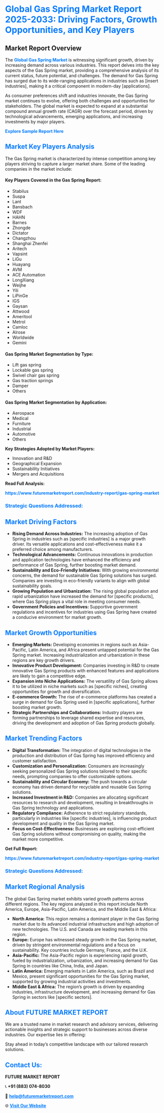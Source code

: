 <h1 style="color: #007BFF;">Global Gas Spring Market Report 2025-2033: Driving Factors, Growth Opportunities, and Key Players</h1>

<section id="overview">
<h2>Market Report Overview</h2>
<p>The <a href="https://www.futuremarketreport.com/industry-report/gas-spring-market" style="color: #007BFF; text-decoration: none;"><strong>Global Gas Spring Market</strong></a> is witnessing significant growth, driven by increasing demand across various industries. This report delves into the key aspects of the Gas Spring market, providing a comprehensive analysis of its current status, future potential, and challenges. The demand for Gas Spring has surged due to its wide-ranging applications in industries such as [insert industries], making it a critical component in modern-day [applications].</p>
<p>As consumer preferences shift and industries innovate, the Gas Spring market continues to evolve, offering both challenges and opportunities for stakeholders. The global market is expected to expand at a substantial compound annual growth rate (CAGR) over the forecast period, driven by technological advancements, emerging applications, and increasing investments by major players.</p>
</section>

<section id="overview">
<p><a href="https://www.futuremarketreport.com/request-sample/reportId=26394" style="color: #007BFF; text-decoration: none;"><strong>Explore Sample Report Here</strong></a></p>
</section>

<section id="key-players">
<h2 style="color: #007BFF;">Market Key Players Analysis</h2>
<p>The Gas Spring market is characterized by intense competition among key players striving to capture a larger market share. Some of the leading companies in the market include:</p>
<h4>Key Players Covered in the Gas Spring Report:</h4>
<ul><li>Stabilus</li><li>Suspa</li><li>Lant</li><li>Bansbach</li><li>WDF</li><li>HAHN</li><li>Barnes</li><li>Zhongde</li><li>Dictator</li><li>Changzhou</li><li>Shanghai Zhenfei</li><li>Aritech</li><li>Vapsint</li><li>LiGu</li><li>Huayang</li><li>AVM</li><li>ACE Automation</li><li>LongXiang</li><li>Weijhe</li><li>Yili</li><li>LiPinGe</li><li>IGS</li><li>Gaysan</li><li>Attwood</li><li>Ameritool</li><li>Metrol</li><li>Camloc</li><li>Alrose</li><li>Worldwide</li><li>Gemini</li></ul>
<h4>Gas Spring Market Segmentation by Type:</h4>
<ul><li>Lift gas spring</li><li>Lockable gas spring</li><li>Swivel chair gas spring</li><li>Gas traction springs</li><li>Damper</li><li>Others</li></ul>

<h4>Gas Spring Market Segmentation by Application:</h4>
<ul><li>Aerospace</li><li>Medical</li><li>Furniture</li><li>Industrial</li><li>Automotive</li><li>Others</li></ul>
<p><strong>Key Strategies Adopted by Market Players:</strong></p>
<ul>
<li>Innovation and R&D</li>
<li>Geographical Expansion</li>
<li>Sustainability Initiatives</li>
<li>Mergers and Acquisitions</li>
</ul>
</section>

<section>
<p><strong>Read Full Analysis: </strong></p><a href="https://www.futuremarketreport.com/industry-report/gas-spring-market" style="color: #007BFF; text-decoration: none;"><strong>https://www.futuremarketreport.com/industry-report/gas-spring-market</strong></a>
<h3 style="color: #007BFF;">Strategic Questions Addressed:</h3>
</section>

<section id="driving-factors">
<h2 style="color: #007BFF;">Market Driving Factors</h2>
<ul>
<li><strong>Rising Demand Across Industries:</strong> The increasing adoption of Gas Spring in industries such as [specific industries] is a major growth driver. Its versatile applications and cost-effectiveness make it a preferred choice among manufacturers.</li>
<li><strong>Technological Advancements:</strong> Continuous innovations in production and application technologies have enhanced the efficiency and performance of Gas Spring, further boosting market demand.</li>
<li><strong>Sustainability and Eco-Friendly Initiatives:</strong> With growing environmental concerns, the demand for sustainable Gas Spring solutions has surged. Companies are investing in eco-friendly variants to align with global sustainability goals.</li>
<li><strong>Growing Population and Urbanization:</strong> The rising global population and rapid urbanization have increased the demand for [specific products], where Gas Spring plays a vital role in meeting consumer needs.</li>
<li><strong>Government Policies and Incentives:</strong> Supportive government regulations and incentives for industries using Gas Spring have created a conducive environment for market growth.</li>
</ul>
</section>

<section id="growth-opportunities">
<h2 style="color: #007BFF;">Market Growth Opportunities</h2>
<ul>
<li><strong>Emerging Markets:</strong> Developing economies in regions such as Asia-Pacific, Latin America, and Africa present untapped potential for the Gas Spring market. Increasing industrialization and urbanization in these regions are key growth drivers.</li>
<li><strong>Innovative Product Development:</strong> Companies investing in R&D to create innovative Gas Spring products with enhanced features and applications are likely to gain a competitive edge.</li>
<li><strong>Expansion into Niche Applications:</strong> The versatility of Gas Spring allows it to be utilized in niche markets such as [specific niches], creating opportunities for growth and diversification.</li>
<li><strong>E-commerce Growth:</strong> The rise of e-commerce platforms has created a surge in demand for Gas Spring used in [specific applications], further boosting market growth.</li>
<li><strong>Strategic Partnerships and Collaborations:</strong> Industry players are forming partnerships to leverage shared expertise and resources, driving the development and adoption of Gas Spring products globally.</li>
</ul>
</section>

<section id="trending-factors">
<h2 style="color: #007BFF;">Market Trending Factors</h2>
<ul>
<li><strong>Digital Transformation:</strong> The integration of digital technologies in the production and distribution of Gas Spring has improved efficiency and customer satisfaction.</li>
<li><strong>Customization and Personalization:</strong> Consumers are increasingly seeking personalized Gas Spring solutions tailored to their specific needs, prompting companies to offer customizable options.</li>
<li><strong>Sustainability and Circular Economy:</strong> The push towards a circular economy has driven demand for recyclable and reusable Gas Spring solutions.</li>
<li><strong>Increased Investment in R&D:</strong> Companies are allocating significant resources to research and development, resulting in breakthroughs in Gas Spring technology and applications.</li>
<li><strong>Regulatory Compliance:</strong> Adherence to strict regulatory standards, particularly in industries like [specific industries], is influencing product development and quality in the Gas Spring market.</li>
<li><strong>Focus on Cost-Effectiveness:</strong> Businesses are exploring cost-efficient Gas Spring solutions without compromising on quality, making the market more competitive.</li>
</ul>
</section>

<section>
<p><strong>Get Full Report: </strong></p><a href="https://www.futuremarketreport.com/industry-report/gas-spring-market" style="color: #007BFF; text-decoration: none;"><strong>https://www.futuremarketreport.com/industry-report/gas-spring-market</strong></a>
<h3 style="color: #007BFF;">Strategic Questions Addressed:</h3>
</section>


<section id="regional-analysis">
<h2 style="color: #007BFF;">Market Regional Analysis</h2>
<p>The global Gas Spring market exhibits varied growth patterns across different regions. The key regions analyzed in this report include North America, Europe, Asia-Pacific, Latin America, and the Middle East & Africa:</p>
<ul>
<li><strong>North America:</strong> This region remains a dominant player in the Gas Spring market due to its advanced industrial infrastructure and high adoption of new technologies. The U.S. and Canada are leading markets in this region.</li>
<li><strong>Europe:</strong> Europe has witnessed steady growth in the Gas Spring market, driven by stringent environmental regulations and a focus on sustainability. Key countries include Germany, France, and the U.K.</li>
<li><strong>Asia-Pacific:</strong> The Asia-Pacific region is experiencing rapid growth, fueled by industrialization, urbanization, and increasing demand for Gas Spring in countries like China, India, and Japan.</li>
<li><strong>Latin America:</strong> Emerging markets in Latin America, such as Brazil and Mexico, present significant opportunities for the Gas Spring market, supported by growing industrial activities and investments.</li>
<li><strong>Middle East & Africa:</strong> The region’s growth is driven by expanding industries, infrastructure development, and increasing demand for Gas Spring in sectors like [specific sectors].</li>
</ul>
</section>

<footer>
<h2 style="color: #007BFF;">About FUTURE MARKET REPORT</h2>
<p>We are a trusted name in market research and advisory services, delivering actionable insights and strategic support to businesses across diverse industries. Our expertise lies in offering:</p>

<p>Stay ahead in today’s competitive landscape with our tailored research solutions.</p>

<h2 style="color: #007BFF;">Contact Us:</h2>
<p><strong>FUTURE MARKET REPORT</strong></p>
<p>📞 <strong>+91 (883) 074-8030</strong></p>
<p>📧 <strong><a href="mailto:help@futuremarketreport.com" style="color: #007BFF;">help@futuremarketreport.com</a></strong></p>
<p>🌐 <strong><a href="https://www.futuremarketreport.com/" style="color: #007BFF;">Visit Our Website</a></strong></p>
</footer>